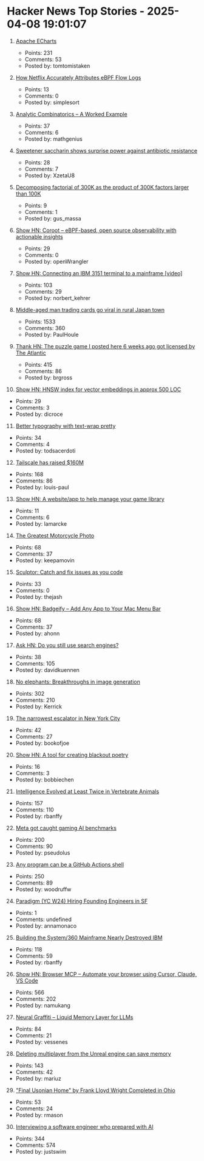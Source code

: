 # Hacker News Top Stories - 2025-04-08 19:01:07

1. [Apache ECharts](https://echarts.apache.org/en/index.html)
   - Points: 231
   - Comments: 53
   - Posted by: tomtomistaken

2. [How Netflix Accurately Attributes eBPF Flow Logs](https://netflixtechblog.com/how-netflix-accurately-attributes-ebpf-flow-logs-afe6d644a3bc)
   - Points: 13
   - Comments: 0
   - Posted by: simplesort

3. [Analytic Combinatorics – A Worked Example](https://grossack.site/2025/04/08/analytic-combinatorics-example.html)
   - Points: 37
   - Comments: 6
   - Posted by: mathgenius

4. [Sweetener saccharin shows surprise power against antibiotic resistance](https://www.brunel.ac.uk/news-and-events/news/articles/Sweetener-saccharin-shows-surprise-power-against-antibiotic-resistance)
   - Points: 28
   - Comments: 7
   - Posted by: XzetaU8

5. [Decomposing factorial of 300K as the product of 300K factors larger than 100K](http://gus-massa.blogspot.com/2025/04/decomposing-factorial-of-300k-as.html)
   - Points: 9
   - Comments: 1
   - Posted by: gus_massa

6. [Show HN: Coroot – eBPF-based, open source observability with actionable insights](https://github.com/coroot/coroot)
   - Points: 29
   - Comments: 0
   - Posted by: openWrangler

7. [Show HN: Connecting an IBM 3151 terminal to a mainframe [video]](https://www.youtube.com/watch?v=V14ac9cRi9Q)
   - Points: 103
   - Comments: 29
   - Posted by: norbert_kehrer

8. [Middle-aged man trading cards go viral in rural Japan town](https://www.tokyoweekender.com/entertainment/middle-aged-man-trading-cards-go-viral-in-japan/)
   - Points: 1533
   - Comments: 360
   - Posted by: PaulHoule

9. [Thank HN: The puzzle game I posted here 6 weeks ago got licensed by The Atlantic](https://www.theatlantic.com/games/bracket-city/)
   - Points: 415
   - Comments: 86
   - Posted by: brgross

10. [Show HN: HNSW index for vector embeddings in approx 500 LOC](https://github.com/dicroce/hnsw)
   - Points: 29
   - Comments: 3
   - Posted by: dicroce

11. [Better typography with text-wrap pretty](https://webkit.org/blog/16547/better-typography-with-text-wrap-pretty/)
   - Points: 34
   - Comments: 4
   - Posted by: todsacerdoti

12. [Tailscale has raised $160M](https://tailscale.com/blog/series-c)
   - Points: 168
   - Comments: 86
   - Posted by: louis-paul

13. [Show HN: A website/app to help manage your game library](https://gamenode.app)
   - Points: 11
   - Comments: 6
   - Posted by: lamarcke

14. [The Greatest Motorcycle Photo](https://www.life.com/arts-entertainment/the-greatest-motorcycle-photo-ever/)
   - Points: 68
   - Comments: 37
   - Posted by: keepamovin

15. [Sculptor: Catch and fix issues as you code](https://imbue.com/product/sculptor/)
   - Points: 33
   - Comments: 0
   - Posted by: thejash

16. [Show HN: Badgeify – Add Any App to Your Mac Menu Bar](https://badgeify.app/)
   - Points: 68
   - Comments: 37
   - Posted by: ahonn

17. [Ask HN: Do you still use search engines?](undefined)
   - Points: 38
   - Comments: 105
   - Posted by: davidkuennen

18. [No elephants: Breakthroughs in image generation](https://www.oneusefulthing.org/p/no-elephants-breakthroughs-in-image)
   - Points: 302
   - Comments: 210
   - Posted by: Kerrick

19. [The narrowest escalator in New York City](https://www.doobybrain.com/blog/the-narrowest-escalator-in-new-york)
   - Points: 42
   - Comments: 27
   - Posted by: bookofjoe

20. [Show HN: A tool for creating blackout poetry](https://bobbiec.github.io/blackout-poetry.html)
   - Points: 16
   - Comments: 3
   - Posted by: bobbiechen

21. [Intelligence Evolved at Least Twice in Vertebrate Animals](https://www.quantamagazine.org/intelligence-evolved-at-least-twice-in-vertebrate-animals-20250407/)
   - Points: 157
   - Comments: 110
   - Posted by: rbanffy

22. [Meta got caught gaming AI benchmarks](https://www.theverge.com/meta/645012/meta-llama-4-maverick-benchmarks-gaming)
   - Points: 200
   - Comments: 90
   - Posted by: pseudolus

23. [Any program can be a GitHub Actions shell](https://yossarian.net/til/post/any-program-can-be-a-github-actions-shell/)
   - Points: 250
   - Comments: 89
   - Posted by: woodruffw

24. [Paradigm (YC W24) Hiring Founding Engineers in SF](https://www.ycombinator.com/companies/paradigm/jobs/nFNWweP-founding-engineer)
   - Points: 1
   - Comments: undefined
   - Posted by: annamonaco

25. [Building the System/360 Mainframe Nearly Destroyed IBM](https://spectrum.ieee.org/building-the-system360-mainframe-nearly-destroyed-ibm)
   - Points: 118
   - Comments: 59
   - Posted by: rbanffy

26. [Show HN: Browser MCP – Automate your browser using Cursor, Claude, VS Code](https://browsermcp.io/)
   - Points: 566
   - Comments: 202
   - Posted by: namukang

27. [Neural Graffiti – Liquid Memory Layer for LLMs](https://github.com/babycommando/neuralgraffiti)
   - Points: 84
   - Comments: 21
   - Posted by: vessenes

28. [Deleting multiplayer from the Unreal engine can save memory](https://larstofus.com/2025/04/05/how-deleting-multiplayer-from-the-engine-can-save-memory/)
   - Points: 143
   - Comments: 42
   - Posted by: mariuz

29. ["Final Usonian Home" by Frank Lloyd Wright Completed in Ohio](https://www.dezeen.com/2025/03/20/final-usonian-home-riverrock-frank-lloyd-wright-ohio-completed/?_hsenc=p2ANqtz--nulJz0XJo1E-jQIojcqaZmWjd0eXJ-oC35zKHYZb1UL94JLh6t_QI1k9lehp4fxwHKjPjkNeM-iQJihX705oJ-Maqyw&_hsmi=355439130)
   - Points: 53
   - Comments: 24
   - Posted by: rmason

30. [Interviewing a software engineer who prepared with AI](https://www.kapwing.com/blog/what-its-like-to-interview-a-software-engineer-preparing-with-ai/)
   - Points: 344
   - Comments: 574
   - Posted by: justswim

